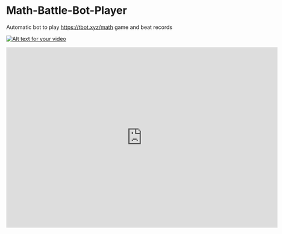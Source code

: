 # Math-Battle-Bot-Player
Automatic bot to play https://tbot.xyz/math game and beat records

[![Alt text for your video](https://img.youtube.com/vi/T-D1KVIuvjA/0.jpg)](http://www.youtube.com/watch?v=T-D1KVIuvjA)


<iframe width="720" height="480" src="http://www.youtube.com/watch?v=T-D1KVIuvjA" frameborder="0" allowfullscreen></iframe>

